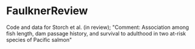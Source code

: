 # FaulknerReview
Code and data for Storch et al. (in review); "Comment: Association among fish length, dam passage history, and survival to adulthood in two at-risk species of Pacific salmon" 
